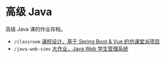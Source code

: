 # 高级 Java

高级 Java 课的作业存档。

- `/classroom` [课程设计，基于 Spring Boot & Vue 的仿课堂派项目](https://github.com/Charlott2/learning-backup/tree/main/university/java-advanced/classroom)
- `/java-web-sims` [大作业，Java Web 学生管理系统](https://github.com/Charlott2/learning-backup/tree/main/university/java-advanced/java-web-sims)
